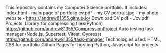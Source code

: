 This repository contains my Computer Science portfolio.
It includes:
index.html - main page of portfolio
cv.pdf - my CV 
portrait.jpg - my photo
website - https://andrew81355.github.io/
Download CV pdf - ./cv.pdf
Projects: 
Library for compressing files(Python) https://github.com/andrew81355/CompressionProject
Auto testing task manager (Node.js, Supertest, Vitest, Cypress) https://github.com/andrew81355/task-manager
Technologies used:
HTML, CSS for portfolio
Github Pages for hosting
Python, Javascript for projects
